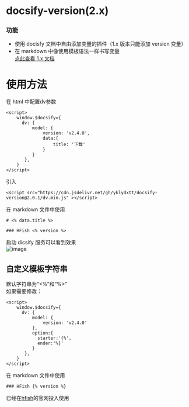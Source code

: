 # docsify-version(2.x)

### 功能

- 使用 docisfy 文档中自由添加变量的插件（1.x 版本只能添加 version 变量）
- 在 markdown 中像使用模板语法一样书写变量  
  [点此查看 1.x 文档](https://github.com/yklydxtt/docsify-version#readme)

# 使用方法

在 html 中配置dv参数

```
<script>
    window.$docsify={
      dv: {
          model: {
              version: 'v2.4.0',
              data:{
                  title: '下载'
              }
          }
       },
    }
</script>
```

引入

```
<script src="https://cdn.jsdelivr.net/gh/yklydxtt/docsify-version@2.0.1/dv.min.js" ></script>
```

在 markdown 文件中使用

```
# <% data.title %>

### HFish <% version %>

```

启动 dicsify 服务可以看到效果  
![image](https://user-images.githubusercontent.com/52593709/122228769-c18f5f80-ceea-11eb-820a-fca2bdce8e00.png)

## 自定义模板字符串
默认字符串为“<%”和“%>”   
如果需要修改：
```
<script>
    window.$docsify={
      dv: {
          model: {
              version: 'v2.4.0'
          },
          option:{
            starter:'{%',
            ender:'%}'
          }
       },
    }
</script>
```
在 markdown 文件中使用

```
### HFish {% version %}
```

已经在[hfish](https://hfish.io/)的官网投入使用
